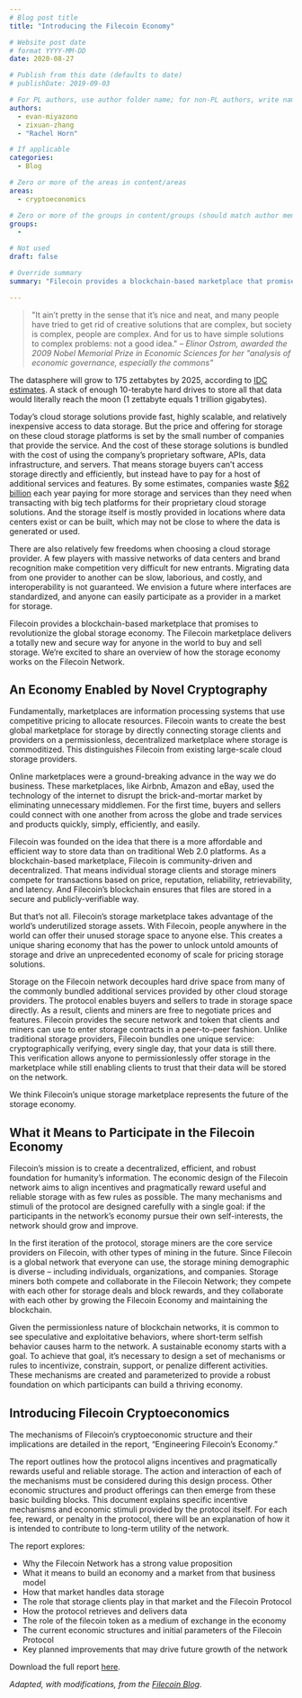 ```yaml
---
# Blog post title
title: "Introducing the Filecoin Economy"

# Website post date
# format YYYY-MM-DD
date: 2020-08-27

# Publish from this date (defaults to date)
# publishDate: 2019-09-03

# For PL authors, use author folder name; for non-PL authors, write name as in paper within ""
authors:
  - evan-miyazono
  - zixuan-zhang
  - "Rachel Horn"

# If applicable
categories:
  - Blog

# Zero or more of the areas in content/areas
areas:
  - cryptoeconomics

# Zero or more of the groups in content/groups (should match author membership)
groups:
  -

# Not used
draft: false

# Override summary
summary: "Filecoin provides a blockchain-based marketplace that promises to revolutionize the global storage economy. The Filecoin marketplace delivers a totally new and secure way for anyone in the world to buy and sell storage. We’re excited to share an overview of how the storage economy works on the Filecoin Network."

---
```


> "It ain’t pretty in the sense that it’s nice and neat, and many people have tried to get rid of creative solutions that are complex, but society is complex, people are complex. And for us to have simple solutions to complex problems: not a good idea."  *– Elinor Ostrom, awarded the 2009 Nobel Memorial Prize in Economic Sciences for her "analysis of economic governance, especially the commons"*


The datasphere will grow to 175 zettabytes by 2025, according to [IDC estimates](https://www.seagate.com/pt/pt/our-story/data-age-2025/).  A stack of enough 10-terabyte hard drives to store all that data would literally reach the moon (1 zettabyte equals 1 trillion gigabytes).

Today’s cloud storage solutions provide fast, highly scalable, and relatively inexpensive access to data storage. But the price and offering for storage on these cloud storage platforms is set by the small number of companies that provide the service. And the cost of these storage solutions is bundled with the cost of using the company’s proprietary software, APIs, data infrastructure, and servers. That means storage buyers can’t access storage directly and efficiently, but instead have to pay for a host of additional services and features. By some estimates, companies waste [$62 billion](https://www.businessinsider.com/companies-waste-62-billion-on-the-cloud-by-paying-for-storage-they-dont-need-according-to-a-report-2017-11) each year paying for more storage and services than they need when transacting with big tech platforms for their proprietary cloud storage solutions. And the storage itself is mostly provided in locations where data centers exist or can be built, which may not be close to where the data is generated or used.

There are also relatively few freedoms when choosing a cloud storage provider.  A few players with massive networks of data centers and brand recognition make competition very difficult for new entrants.  Migrating data from one provider to another can be slow, laborious, and costly, and interoperability is not guaranteed.  We envision a future where interfaces are standardized, and anyone can easily participate as a provider in a market for storage.

Filecoin provides a blockchain-based marketplace that promises to revolutionize the global storage economy. The Filecoin marketplace delivers a totally new and  secure way for anyone in the world to buy and sell storage. We’re excited to share an overview of how the storage economy works on the Filecoin Network.


## An Economy Enabled by Novel Cryptography

Fundamentally, marketplaces are information processing systems that use competitive pricing to allocate resources. Filecoin wants to create the best global marketplace for storage by directly connecting storage clients and providers on a permissionless, decentralized marketplace where storage is commoditized. This distinguishes Filecoin from existing large-scale cloud storage providers.

Online marketplaces were a ground-breaking advance in the way we do business. These marketplaces, like Airbnb, Amazon and eBay, used the technology of the internet to disrupt the brick-and-mortar market by eliminating unnecessary middlemen. For the first time, buyers and sellers could connect with one another from across the globe and trade services and products quickly, simply, efficiently, and easily.

Filecoin was founded on the idea that there is a more affordable and efficient way to store data than on traditional Web 2.0 platforms. As a blockchain-based marketplace, Filecoin is community-driven and decentralized. That means individual storage clients and storage miners compete for transactions based on price, reputation, reliability, retrievability, and latency. And Filecoin’s blockchain ensures that files are stored in a secure and publicly-verifiable way.

But that’s not all. Filecoin’s storage marketplace takes advantage of the world’s underutilized storage assets. With Filecoin, people anywhere in the world can offer their unused storage space to anyone else. This creates a unique sharing economy that has the power to unlock untold amounts of storage and drive an unprecedented economy of scale for pricing storage solutions.

Storage on the Filecoin network decouples hard drive space from many of the commonly bundled additional services provided by other cloud storage providers. The protocol enables buyers and sellers to trade in storage space directly. As a result, clients and miners are free to negotiate prices and features. Filecoin provides the secure network and token that clients and miners can use to enter storage contracts in a peer-to-peer fashion. Unlike traditional storage providers, Filecoin bundles one unique service: cryptographically verifying, every single day, that your data is still there.  This verification allows anyone to permissionlessly offer storage in the marketplace while still enabling clients to trust that their data will be stored on the network.

We think Filecoin’s unique storage marketplace represents the future of the storage economy.


## What it Means to Participate in the Filecoin Economy

Filecoin’s mission is to create a decentralized, efficient, and robust foundation for humanity’s information. The economic design of the Filecoin network aims to align incentives and pragmatically reward useful and reliable storage with as few rules as possible. The many mechanisms and stimuli of the protocol are designed carefully with a single goal: if the participants in the network’s economy pursue their own self-interests, the network should grow and improve.

In the first iteration of the protocol, storage miners are the core service providers on Filecoin,  with other types of mining in the future. Since Filecoin is a global network that everyone can use, the storage mining demographic is diverse – including individuals, organizations, and companies. Storage miners both compete and collaborate in the Filecoin Network; they compete with each other for storage deals and block rewards, and they collaborate with each other by growing the Filecoin Economy and maintaining the blockchain.

Given the permissionless nature of blockchain networks, it is common to see speculative and exploitative behaviors, where short-term selfish behavior causes harm to the network. A sustainable economy starts with a goal. To achieve that goal, it’s necessary to design a set of mechanisms or rules to incentivize, constrain, support, or penalize different activities.  These mechanisms are created and parameterized to provide a robust foundation on which participants can build a thriving economy.


## Introducing Filecoin Cryptoeconomics

The mechanisms of Filecoin’s cryptoeconomic structure and their implications are detailed in the report, “Engineering Filecoin’s Economy.”

The report outlines how the protocol aligns incentives and pragmatically rewards useful and reliable storage. The action and interaction of each of the mechanisms must be considered during this design process. Other economic structures and product offerings can then emerge from these basic building blocks. This document explains specific incentive mechanisms and economic stimuli provided by the protocol itself. For each fee, reward, or penalty in the protocol, there will be an explanation of how it is intended to contribute to long-term utility of the network.  

The report explores:
* Why the Filecoin Network has a strong value proposition
* What it means to build an economy and a market from that business model
* How that market handles data storage
* The role that storage clients play in that market and the Filecoin Protocol
* How the protocol retrieves and delivers data
* The role of the filecoin token as a medium of exchange in the economy
* The current economic structures and initial parameters of the Filecoin Protocol
* Key planned improvements that may drive future growth of the network

Download the full report [here](/publications/engineering-filecoins-economy/).

_Adapted, with modifications, from the [Filecoin Blog](https://filecoin.io/blog/)._
